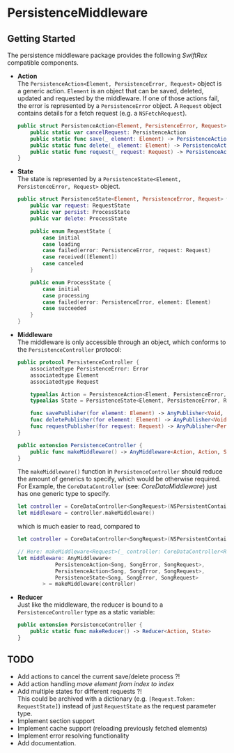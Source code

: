 #  PersistenceMiddleware

## Getting Started

The persistence middleware package provides the following *SwiftRex* compatible components.
-   **Action**  
The `PersistenceAction<Element, PersistenceError, Request>` object is a generic action. `Element` is an object that can be saved, deleted, updated and requested by the middleware. If one of those 
actions fail, the error is represented by a `PersistenceError` object. A `Request` object contains details for a fetch request (e.g. a `NSFetchRequest`).
    ```swift
    public struct PersistenceAction<Element, PersistenceError, Request> where PersistenceError: Error {
        public static var cancelRequest: PersistenceAction
        public static func save(_ element: Element) -> PersistenceAction
        public static func delete(_ element: Element) -> PersistenceAction
        public static func request(_ request: Request) -> PersistenceAction
    }
    ```
-   **State**  
The state is represented by a `PersistenceState<Element, PersistenceError, Request>` object.
    ```swift
    public struct PersistenceState<Element, PersistenceError, Request> where PersistenceError: Error {
        public var request: RequestState
        public var persist: ProcessState
        public var delete: ProcessState

        public enum RequestState {
            case initial
            case loading
            case failed(error: PersistenceError, request: Request)
            case received([Element])
            case canceled
        }

        public enum ProcessState {
            case initial
            case processing
            case failed(error: PersistenceError, element: Element)
            case succeeded
        }
    }
    ```
- **Middleware**  
The middleware is only accessible through an object, which conforms to the `PersistenceController` protocol:
    ```swift
    public protocol PersistenceController {
        associatedtype PersistenceError: Error
        associatedtype Element
        associatedtype Request

        typealias Action = PersistenceAction<Element, PersistenceError, Request>
        typealias State = PersistenceState<Element, PersistenceError, Request>

        func savePublisher(for element: Element) -> AnyPublisher<Void, PersistenceError>
        func deletePublisher(for element: Element) -> AnyPublisher<Void, PersistenceError>
        func requestPublisher(for request: Request) -> AnyPublisher<PersistenceFetchResult<Element>, PersistenceError>
    }

    public extension PersistenceController {
        public func makeMiddleware() -> AnyMiddleware<Action, Action, State>
    }
    ```
    The `makeMiddleware()` function in `PersistenceController` should reduce the amount of generics to specify, which would be otherwise required. For Example, the `CoreDataController` (see: *CoreDataMiddleware*) just has one generic type to specify.
    ```swift
    let controller = CoreDataController<SongRequest>(NSPersistentContainer(name: "MusicDB"))
    let middleware = controller.makeMiddleware()
    ```
    which is much easier to read, compared to
    ```swift
    let controller = CoreDataController<SongRequest>(NSPersistentContainer(name: "MusicDB"))

    // Here: makeMiddleware<Request>(_ controller: CoreDataController<Request>) is globally accessible
    let middleware: AnyMiddleware<
                PersistenceAction<Song, SongError, SongRequest>,
                PersistenceAction<Song, SongError, SongRequest>,
                PersistenceState<Song, SongError, SongRequest>
            > = makeMiddleware(controller) 
    ```

- **Reducer**  
Just like the middleware, the reducer is bound to a `PersistenceController` type as a static variable:
    ```swift
    public extension PersistenceController {
        public static func makeReducer() -> Reducer<Action, State>
    }
    ```

## TODO

- Add actions to cancel the current save/delete process ?!
- Add action handling *move element from index to index* 
- Add multiple states for different requests ?!  
    This could be archived with a dictionary (e.g. `[Request.Token: RequestState]`) instead of just `RequestState` as the request parameter type. 
- Implement section support
- Implement cache support (reloading previously fetched elements)
- Implement error resolving functionality
- Add documentation.
